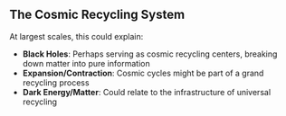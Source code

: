 ## The Cosmic Recycling System

At largest scales, this could explain:

- **Black Holes**: Perhaps serving as cosmic recycling centers, breaking down matter into pure information
- **Expansion/Contraction**: Cosmic cycles might be part of a grand recycling process
- **Dark Energy/Matter**: Could relate to the infrastructure of universal recycling